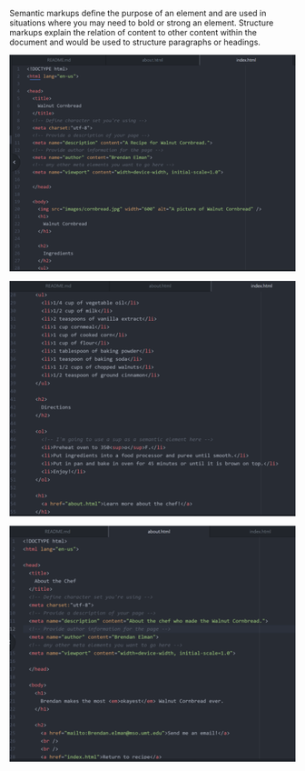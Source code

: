 Semantic markups define the purpose of an element and are used in situations where you may need to bold or strong an element. Structure markups explain the relation of content to other content within the document and would be used to structure paragraphs or headings.

![Screenshot](./images/Screenshot1.png)

![Screenshot](./images/Screenshot2.png)

![Screenshot](./images/Screenshot3.png)
